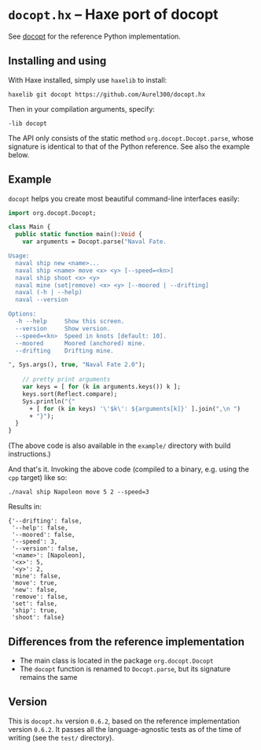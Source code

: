 # `docopt.hx` – Haxe port of docopt #

See [docopt](https://github.com/docopt/docopt/) for the reference Python implementation.

## Installing and using ##

With Haxe installed, simply use `haxelib` to install:

    haxelib git docopt https://github.com/Aurel300/docopt.hx

Then in your compilation arguments, specify:

    -lib docopt

The API only consists of the static method `org.docopt.Docopt.parse`, whose signature is identical to that of the Python reference. See also the example below.

## Example ##

`docopt` helps you create most beautiful command-line interfaces easily:

```haxe
import org.docopt.Docopt;

class Main {
  public static function main():Void {
    var arguments = Docopt.parse("Naval Fate.

Usage:
  naval ship new <name>...
  naval ship <name> move <x> <y> [--speed=<kn>]
  naval ship shoot <x> <y>
  naval mine (set|remove) <x> <y> [--moored | --drifting]
  naval (-h | --help)
  naval --version

Options:
  -h --help     Show this screen.
  --version     Show version.
  --speed=<kn>  Speed in knots [default: 10].
  --moored      Moored (anchored) mine.
  --drifting    Drifting mine.

", Sys.args(), true, "Naval Fate 2.0");
    
    // pretty print arguments
    var keys = [ for (k in arguments.keys()) k ];
    keys.sort(Reflect.compare);
    Sys.println("{"
      + [ for (k in keys) '\'$k\': ${arguments[k]}' ].join(",\n ")
      + "}");
  }
}
```

(The above code is also available in the `example/` directory with build instructions.)

And that's it. Invoking the above code (compiled to a binary, e.g. using the `cpp` target) like so:

    ./naval ship Napoleon move 5 2 --speed=3

Results in:

    {'--drifting': false,
     '--help': false,
     '--moored': false,
     '--speed': 3,
     '--version': false,
     '<name>': [Napoleon],
     '<x>': 5,
     '<y>': 2,
     'mine': false,
     'move': true,
     'new': false,
     'remove': false,
     'set': false,
     'ship': true,
     'shoot': false}

## Differences from the reference implementation ##

 - The main class is located in the package `org.docopt.Docopt`
 - The `docopt` function is renamed to `Docopt.parse`, but its signature remains the same

## Version ##

This is `docopt.hx` version `0.6.2`, based on the reference implementation version `0.6.2`. It passes all the language-agnostic tests as of the time of writing (see the `test/` directory).
